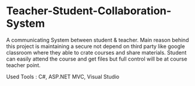 # Teacher-Student-Collaboration-System

A communicating System between student & teacher. 
Main reason behind this project is maintaining a secure not depend on third party like google classroom where they able to 
crate courses and share materials. Student can easily attend the course and get files but full control will be at course teacher point.

Used Tools : C#, ASP.NET MVC, Visual Studio
